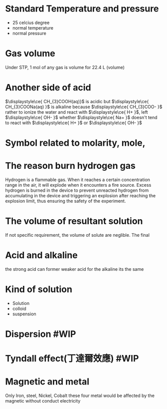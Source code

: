 # Standard Temperature and pressure
- 25 celcius degree
- normal temperature 
- normal pressure

# Gas volume
Under STP,  1 mol of any gas is volume for 22.4 L (volume)


# Another side of acid 
$\displaystyle\ce{ CH_{3}COOH(aq)}$ is acidic 
but $\displaystyle\ce{ CH_{3}COONa(aq) }$ is alkaline 
because $\displaystyle\ce{ CH_{3}COO- }$ rather to ionize the water and react with $\displaystyle\ce{ H+ }$, left $\displaystyle\ce{ OH- }$
whether $\displaystyle\ce{ Na+ }$ doesn't tend to react with $\displaystyle\ce{ H+ }$ or $\displaystyle\ce{ OH- }$



# Symbol related to molarity, mole, 




# The reason burn hydrogen gas 
Hydrogen is a flammable gas. When it reaches a certain concentration range in the air, it will explode when it encounters a fire source. Excess hydrogen is burned in the device to prevent unreacted hydrogen from accumulating in the device and triggering an explosion after reaching the explosion limit, thus ensuring the safety of the experiment.


# The volume of resultant solution
If not specific requirement, the volume of solute are neglible. The final 


# Acid and alkaline 
the strong acid can former weaker acid 
for the alkaline 
its the same


# Kind of solution

- Solution 
- colloid 
- suspension

# Dispersion #WIP

# Tyndall effect(丁達爾效應) #WIP 

# Magnetic and metal
Only Iron, steel, Nickel, Cobalt these four metal would be affected by the magnetic without conduct electricity




